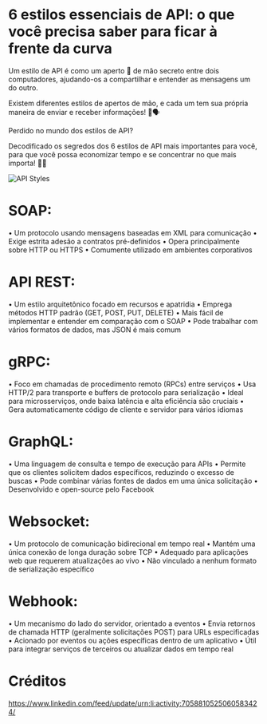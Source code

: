 # 6 estilos essenciais de API: o que você precisa saber para ficar à frente da curva

Um estilo de API é como um aperto 🤝 de mão secreto entre dois computadores, ajudando-os a compartilhar e entender as mensagens um do outro.

Existem diferentes estilos de apertos de mão, e cada um tem sua própria maneira de enviar e receber informações! 🌟🗣️

Perdido no mundo dos estilos de API?

Decodificado os segredos dos 6 estilos de API mais importantes para você, para que você possa economizar tempo e se concentrar no que mais importa! 🚀🎯

![API Styles](./resouces/api-styles.jpeg)

# SOAP:

• Um protocolo usando mensagens baseadas em XML para comunicação
• Exige estrita adesão a contratos pré-definidos
• Opera principalmente sobre HTTP ou HTTPS
• Comumente utilizado em ambientes corporativos

# API REST:

• Um estilo arquitetônico focado em recursos e apatridia
• Emprega métodos HTTP padrão (GET, POST, PUT, DELETE)
• Mais fácil de implementar e entender em comparação com o SOAP
• Pode trabalhar com vários formatos de dados, mas JSON é mais comum

# gRPC:

• Foco em chamadas de procedimento remoto (RPCs) entre serviços
• Usa HTTP/2 para transporte e buffers de protocolo para serialização
• Ideal para microsserviços, onde baixa latência e alta eficiência são cruciais
• Gera automaticamente código de cliente e servidor para vários idiomas
  
# GraphQL:

• Uma linguagem de consulta e tempo de execução para APIs
• Permite que os clientes solicitem dados específicos, reduzindo o excesso de buscas
• Pode combinar várias fontes de dados em uma única solicitação
• Desenvolvido e open-source pelo Facebook

# Websocket:

• Um protocolo de comunicação bidirecional em tempo real
• Mantém uma única conexão de longa duração sobre TCP
• Adequado para aplicações web que requerem atualizações ao vivo
• Não vinculado a nenhum formato de serialização específico
  
# Webhook:

• Um mecanismo do lado do servidor, orientado a eventos
• Envia retornos de chamada HTTP (geralmente solicitações POST) para URLs especificadas
• Acionado por eventos ou ações específicas dentro de um aplicativo
• Útil para integrar serviços de terceiros ou atualizar dados em tempo real





# Créditos
https://www.linkedin.com/feed/update/urn:li:activity:7058810525060583424/
